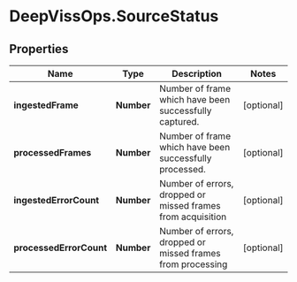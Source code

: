 # DeepVissOps.SourceStatus

## Properties

Name | Type | Description | Notes
------------ | ------------- | ------------- | -------------
**ingestedFrame** | **Number** | Number of frame which have been successfully captured. | [optional] 
**processedFrames** | **Number** | Number of frame which have been successfully processed. | [optional] 
**ingestedErrorCount** | **Number** | Number of errors, dropped or missed frames from acquisition | [optional] 
**processedErrorCount** | **Number** | Number of errors, dropped or missed frames from processing | [optional] 


